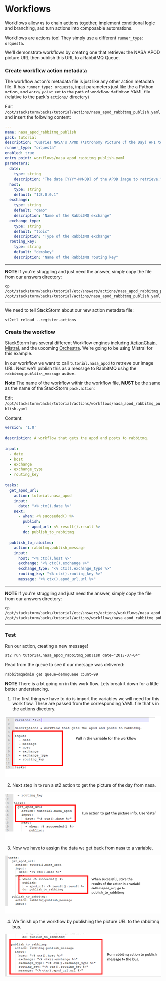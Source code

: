 # Workflows

Workflows allow us to chain actions together, implement conditional logic and branching, and
turn actions into composable automations.

Workflows are actions too! They simply use a different `runner_type: orquesta`.

We'll demonstrate workflows by creating one that retrieves the NASA APOD picture URL
then publish this URL to a RabbitMQ Queue.

### Create workflow action metadata

The workflow action's metadata file is just like any other action metadata file. It
has `runner_type: orquesta`, input parameters just like the a Python action,
and `entry_point` set to the path of workflow definition YAML file (relative to
the pack's `actions/` directory)

Edit `/opt/stackstorm/packs/tutorial/actions/nasa_apod_rabbitmq_publish.yaml` and insert
the following content:

``` yaml
---
name: nasa_apod_rabbitmq_publish
pack: tutorial
description: "Queries NASA's APOD (Astronomy Picture Of the Day) API to get the link to the picture of the day, then publishes that link to a RabbitMQ queue"
runner_type: "orquesta"
enabled: true
entry_point: workflows/nasa_apod_rabbitmq_publish.yaml
parameters:
  date:
    type: string
    description: "The date [YYYY-MM-DD] of the APOD image to retrieve."
  host:
    type: string
    default: "127.0.0.1"
  exchange:
    type: string
    default: "demo"
    description: "Name of the RabbitMQ exchange"
  exchange_type:
    type: string
    default: "topic"
    description: "Type of the RabbitMQ exchange"
  routing_key:
    type: string
    default: "demokey"
    description: "Name of the RabbitMQ routing key"
```

-----------
**NOTE**
If you're struggling and just need the answer, simply copy the file from our
answers directory:
```shell
cp /opt/stackstorm/packs/tutorial/etc/answers/actions/nasa_apod_rabbitmq_publish.yaml /opt/stackstorm/packs/tutorial/actions/nasa_apod_rabbitmq_publish.yaml
```
-----------

We need to tell StackStorm about our new action metadata file:

```shell
st2ctl reload --register-actions
```

### Create the workflow

StackStorm has several different Workflow engines including
[ActionChain](https://docs.stackstorm.com/actionchain.html),
[Mistral](https://docs.stackstorm.com/mistral.html),
and the upcoming [Orchestra](https://github.com/StackStorm/orchestra).
We're going to be using Mistral for this example.

In our workflow we want to call `tutorial.nasa_apod` to retrieve our image URL.
Next we'll publish this as a message to RabbitMQ using the `rabbitmq.publiish_message` action.

**Note** The name of the workflow within the workflow file, **MUST** be the same
as the name of the StackStorm `pack.action`:

Edit `/opt/stackstorm/packs/tutorial/actions/workflows/nasa_apod_rabbitmq_publish.yaml`

Content:

``` yaml
version: '1.0'

description: A workflow that gets the apod and posts to rabbitmq.

input:
  - date
  - host
  - exchange
  - exchange_type
  - routing_key

tasks:
  get_apod_url:
    action: tutorial.nasa_apod
    input:
      date: "<% ctx().date %>"
    next:
      - when: <% succeeded() %>
        publish:
          - apod_url: <% result().result %>
        do: publish_to_rabbitmq

  publish_to_rabbitmq:
    action: rabbitmq.publish_message
    input:
      host: "<% ctx().host %>"
      exchange: "<% ctx().exchange %>"
      exchange_type: "<% ctx().exchange_type %>"
      routing_key: "<% ctx().routing_key %>"
      message: "<% ctx().apod_url.url %>"
```

-----------
**NOTE**
If you're struggling and just need the answer, simply copy the file from our
answers directory:
```shell
cp /opt/stackstorm/packs/tutorial/etc/answers/actions/workflows/nasa_apod_rabbitmq_publish.yaml /opt/stackstorm/packs/tutorial/actions/workflows/nasa_apod_rabbitmq_publish.yaml
```
-----------

### Test

Run our action, creating a new message!

``` shell
st2 run tutorial.nasa_apod_rabbitmq_publish date="2018-07-04"
```

Read from the queue to see if our message was delivered:

```shell
rabbitmqadmin get queue=demoqueue count=99
```
**NOTE**
There is a lot going on in this work flow. Lets break it down for a little better understanding.

1. The first thing we have to do is import the variables we will need for this work flow.
These are passed from the corresponding YAML file that's in the actions directory.

![Workflow - Import variables](/img/import-vars.png)

2. Next step in to run a st2 action to get the picture of the day from nasa.

![Workflow - Get picture from website](/img/get-pic.png)

3. Now we have to assign the data we get back from nasa to a variable.

![Workflow - Assign the picture URL](/img/assign-url.png)

4. We finish up the workflow by publishing the picture URL to the rabbitmq bus.

![Workflow - Publish to the bus](/img/publish.png)
